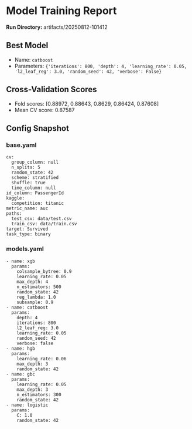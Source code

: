 # Model Training Report

**Run Directory:** artifacts/20250812-101412

## Best Model
- Name: `catboost`
- Parameters: `{'iterations': 800, 'depth': 4, 'learning_rate': 0.05, 'l2_leaf_reg': 3.0, 'random_seed': 42, 'verbose': False}`

## Cross-Validation Scores
- Fold scores: [0.88972, 0.88643, 0.8629, 0.86424, 0.87608]
- Mean CV score: 0.87587

## Config Snapshot
### base.yaml
```competition_name: Titanic
cv:
  group_column: null
  n_splits: 5
  random_state: 42
  scheme: stratified
  shuffle: true
  time_column: null
id_column: PassengerId
kaggle:
  competition: titanic
metric_name: auc
paths:
  test_csv: data/test.csv
  train_csv: data/train.csv
target: Survived
task_type: binary
```

### models.yaml
```models:
- name: xgb
  params:
    colsample_bytree: 0.9
    learning_rate: 0.05
    max_depth: 4
    n_estimators: 500
    random_state: 42
    reg_lambda: 1.0
    subsample: 0.9
- name: catboost
  params:
    depth: 4
    iterations: 800
    l2_leaf_reg: 3.0
    learning_rate: 0.05
    random_seed: 42
    verbose: false
- name: hgb
  params:
    learning_rate: 0.06
    max_depth: 3
    random_state: 42
- name: gbc
  params:
    learning_rate: 0.05
    max_depth: 3
    n_estimators: 300
    random_state: 42
- name: logistic
  params:
    C: 1.0
    random_state: 42
```
